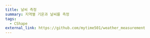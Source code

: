 ```yaml
---
title: 날씨 측정
summary: 지역별 기온과 날씨를 측정
tags:
  - CShape
external_link: https://github.com/mytime501/weather_measurement
---
```

